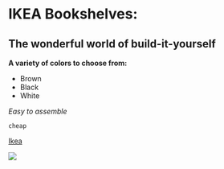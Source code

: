 # IKEA Bookshelves:
## The wonderful world of build-it-yourself

**A variety of colors to choose from:**

* Brown
* Black
* White

*Easy to assemble*

```cheap```

[Ikea](https://www.google.com/aclk?sa=L&ai=DChcSEwiUhMi9_afVAhUOVw0KHWi0A24YABAHGgJxYg&sig=AOD64_0bIr086VE29RpZDg-2H-V_PYY8Dg&ctype=5&q=&ved=0ahUKEwjcncO9_afVAhUnh1QKHXI5BNAQwzwICA&adurl=)

![](https://raw.githubusercontent.com/agrzegorek/phase-0-gps-1/master/Screen%20Shot%202017-07-26%20at%203.23.23%20PM.png)